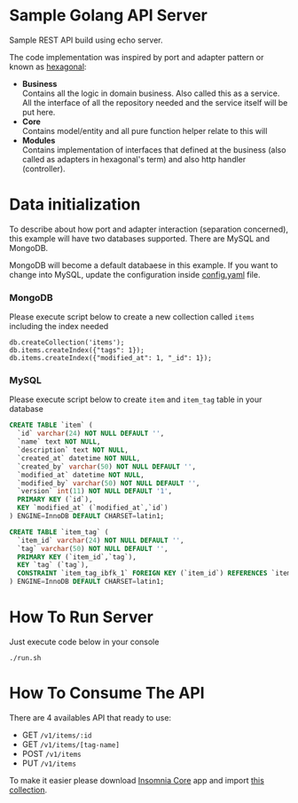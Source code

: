 # Sample Golang API Server
Sample REST API build using echo server.

The code implementation was inspired by port and adapter pattern or known as [hexagonal](blog.octo.com/en/hexagonal-architecture-three-principles-and-an-implementation-example):
- **Business**<br/>Contains all the logic in domain business. Also called this as a service. All the interface of all the repository needed and the service itself will be put here.
- **Core**<br/>Contains model/entity and all pure function helper relate to this will
- **Modules**<br/>Contains implementation of interfaces that defined at the business (also called as adapters in hexagonal's term) and also http handler (controller).

# Data initialization

To describe about how port and adapter interaction (separation concerned), this example will have two databases supported. There are MySQL and MongoDB.

MongoDB will become a default databaese in this example. If you want to change into MySQL, update the configuration inside 
[config.yaml](https://raw.githubusercontent.com/muhsinshodiq/golang-sample-api/master/config/config.yaml) file.

### MongoDB
Please execute script below to create a new collection called `items` including the index needed

```mongodb
db.createCollection('items');
db.items.createIndex({"tags": 1});
db.items.createIndex({"modified_at": 1, "_id": 1});
```

### MySQL
Please execute script below to create `item` and `item_tag` table in your database
```sql
CREATE TABLE `item` (
  `id` varchar(24) NOT NULL DEFAULT '',
  `name` text NOT NULL,
  `description` text NOT NULL,
  `created_at` datetime NOT NULL,
  `created_by` varchar(50) NOT NULL DEFAULT '',
  `modified_at` datetime NOT NULL,
  `modified_by` varchar(50) NOT NULL DEFAULT '',
  `version` int(11) NOT NULL DEFAULT '1',
  PRIMARY KEY (`id`),
  KEY `modified_at` (`modified_at`,`id`)
) ENGINE=InnoDB DEFAULT CHARSET=latin1;

CREATE TABLE `item_tag` (
  `item_id` varchar(24) NOT NULL DEFAULT '',
  `tag` varchar(50) NOT NULL DEFAULT '',
  PRIMARY KEY (`item_id`,`tag`),
  KEY `tag` (`tag`),
  CONSTRAINT `item_tag_ibfk_1` FOREIGN KEY (`item_id`) REFERENCES `item` (`id`) ON DELETE CASCADE ON UPDATE CASCADE
) ENGINE=InnoDB DEFAULT CHARSET=latin1;
```

# How To Run Server
Just execute code below in your console
```console
./run.sh
```

# How To Consume The API
There are 4 availables API that ready to use:
- GET `/v1/items/:id`
- GET `/v1/items/[tag-name]`
- POST `/v1/items`
- PUT `/v1/items`

To make it easier please download [Insomnia Core](https://insomnia.rest) app and import [this collection](https://raw.githubusercontent.com/muhsinshodiq/golang-sample-api/master/insomnia.json).
